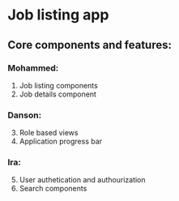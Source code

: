 # Job listing app
## Core components and features:
### Mohammed:
1. Job listing components
2. Job details component

### Danson:
3. Role based views
4. Application progress bar

### Ira:
5. User authetication and authourization
6. Search components
